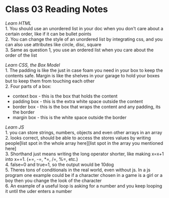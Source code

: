 # Class 03 Reading Notes

*Learn HTML*  
1\. You should use an unordered list in your doc when you don't care about a certain order, like if it can be bullet points  
2\. You can change the style of an unordered list by integrating css, and you can also use attributes like circle, disc, square  
3\. Same as question 1, you use an ordered list when you care about the order of the list  

*Learn CSS, the Box Model*  
1\. The padding is like the just in case foam you need in your box to keep the contents safe. Margin is like the shelves in your garage to hold your boxes but to keep them from touching each other  
2\. Four parts of a box:

- context box - this is the box that holds the content
- padding box - this is the extra white space outside the content
- border box - this is the box that wraps the content and any padding, its the border
- margin box - this is the white space outside the border

*Learn JS*  
1\. you can store strings, numbers, objects and even other arrays in an array  
2\. looks correct, should be able to access the stores values by writing people\[list spot in the whole array here]\[list spot in the array you mentioned here]  
3\. Shorthand just means writing the long operator shorter, like making x=x+1 into x+=1. (+=, -=, *=, /=, %=, etc.)  
4\. false=0 and true=1, so the output would be 10dog  
5\. Theres tons of conditionals in the real world, even without js. In a js program one example could be if a character chosen in a game is a girl or a boy then you change the look of the character  
6\. An example of a useful loop is asking for a number and you keep looping it until the uder enters a number
